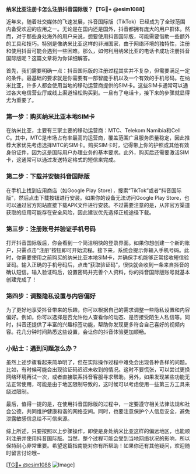 **纳米比亚注册卡怎么注册抖音国际版？【TG💪+ @esim1088】**

近年来，随着社交媒体的飞速发展，抖音国际版（TikTok）已经成为了全球范围内备受欢迎的应用之一。无论是在国内还是国外，抖音都拥有庞大的用户群体。然而，对于那些身处海外的用户来说，想要使用抖音国际版，可能需要借助一些额外的工具和技巧。特别是像纳米比亚这样的非洲国家，由于网络环境的独特性，注册和使用抖音可能会遇到一些困难。那么，如何利用纳米比亚的电话卡成功注册抖音国际版呢？这篇文章将为你详细解答。

首先，我们需要明确一点：抖音国际版的注册过程其实并不复杂，但需要满足一定的条件。最基础的要求就是你需要有一部智能手机以及一个有效的手机号码。在纳米比亚，许多人都会使用当地的移动运营商提供的SIM卡。这些SIM卡通常可以通过各大电信营业厅或线上渠道轻松购买到。一旦有了电话卡，接下来的步骤就显得尤为重要了。

### 第一步：购买纳米比亚本地SIM卡

在纳米比亚，主要有三家主要的移动运营商：MTC、Telekom Namibia和Cell C。其中，MTC是市场占有率最高的运营商，覆盖范围广且服务质量稳定，因此推荐大家优先考虑选择MTC的SIM卡。购买SIM卡时，记得带上你的护照或其他有效身份证件，因为这是国际用户办理业务的基本要求。此外，购买后还需要激活SIM卡，这通常可以通过发送特定格式的短信来完成。

### 第二步：下载并安装抖音国际版

在手机上找到应用商店（如Google Play Store），搜索“TikTok”或者“抖音国际版”，然后点击下载按钮进行安装。如果你的设备无法访问Google Play Store，也可以通过官方网站直接下载APK文件进行安装。不过需要注意的是，从非官方渠道获取的应用可能存在安全风险，因此建议优先选择正规途径下载。

### 第三步：注册账号并验证手机号码

打开抖音国际版后，你会看到一个简洁明快的登录界面。如果你想创建一个新的账户，只需点击“注册”按钮即可开始流程。接下来，系统会提示你输入手机号码。此时，你需要使用之前购买的纳米比亚本地SIM卡，并确保手机能够正常接收短信验证码。输入正确的手机号码后，点击“获取验证码”，很快就会收到一条来自抖音的确认短信。输入验证码后，设置密码并完善个人资料，你的抖音国际版账号就基本创建完成了！

### 第四步：调整隐私设置与内容偏好

为了更好地享受抖音带来的乐趣，你可以根据自己的需求调整一些隐私设置和内容偏好。例如，你可以选择是否允许他人查看你的动态、是否接受陌生人私信等。同时，抖音还提供了丰富的兴趣标签功能，帮助你发现更多符合自己喜好的视频内容。花几分钟时间熟悉这些设置，会让你的抖音体验更加顺畅。

### 小贴士：遇到问题怎么办？

虽然上述步骤看起来简单明了，但在实际操作过程中难免会出现各种各样的问题。比如，有时候可能会出现验证码迟迟未收到的情况。这时不要慌张，可以尝试更换网络环境再试一次，或者直接联系抖音客服寻求帮助。另外，如果发现某些功能无法正常使用，可能是由于地区限制导致的，这时候可以考虑使用一些第三方工具来绕过限制。

最后，值得一提的是，在使用抖音国际版的过程中，一定要遵守相关法律法规和社会公德，共同维护健康和谐的网络空间。同时，也要注意保护个人信息安全，避免泄露敏感信息给不可信来源。

综上所述，只要按照以上步骤操作，即使是身处纳米比亚这样的偏远地区，也能顺利注册并使用抖音国际版。当然，整个过程可能会受到当地网络状况的影响，所以保持耐心非常重要。希望这篇指南能对你有所帮助！如果你还有其他疑问，欢迎随时留言讨论哦~

[[TG💪+ @esim1088](https://t.me/s/esim1088) ![Image](https://i.postimg.cc/4NQfJmqS/Snipaste-2025-05-13-00-14-12.png)]
